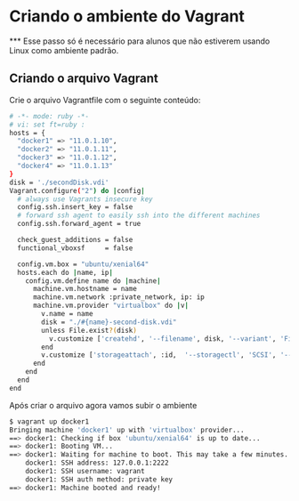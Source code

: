 # Criando o ambiente do Vagrant

*** Esse passo só é necessário para alunos que não estiverem usando Linux como ambiente padrão.  

## Criando o arquivo Vagrant

Crie o arquivo Vagrantfile com o seguinte conteúdo:

```sh
# -*- mode: ruby -*-
# vi: set ft=ruby :
hosts = {
  "docker1" => "11.0.1.10",
  "docker2" => "11.0.1.11",
  "docker3" => "11.0.1.12",
  "docker4" => "11.0.1.13"
}
disk = './secondDisk.vdi'
Vagrant.configure("2") do |config|
  # always use Vagrants insecure key
  config.ssh.insert_key = false
  # forward ssh agent to easily ssh into the different machines
  config.ssh.forward_agent = true

  check_guest_additions = false
  functional_vboxsf     = false

  config.vm.box = "ubuntu/xenial64"
  hosts.each do |name, ip|
    config.vm.define name do |machine|
      machine.vm.hostname = name
      machine.vm.network :private_network, ip: ip
      machine.vm.provider "virtualbox" do |v|
        v.name = name
        disk = "./#{name}-second-disk.vdi"
        unless File.exist?(disk)
          v.customize ['createhd', '--filename', disk, '--variant', 'Fixed', '--size', 20 * 1024]
        end
        v.customize ['storageattach', :id,  '--storagectl', 'SCSI', '--port', 3, '--device', 0, '--type', 'hdd', '--medium', disk]
      end
    end
  end
end
```

Após criar o arquivo agora vamos subir o ambiente

```sh
$ vagrant up docker1
Bringing machine 'docker1' up with 'virtualbox' provider...
==> docker1: Checking if box 'ubuntu/xenial64' is up to date...
==> docker1: Booting VM...
==> docker1: Waiting for machine to boot. This may take a few minutes...
    docker1: SSH address: 127.0.0.1:2222
    docker1: SSH username: vagrant
    docker1: SSH auth method: private key
==> docker1: Machine booted and ready!
```



